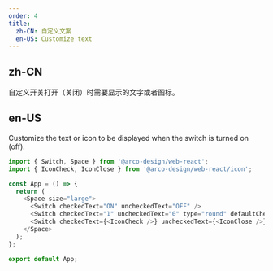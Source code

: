 ```yaml
---
order: 4
title:
  zh-CN: 自定义文案
  en-US: Customize text
---
```


## zh-CN

自定义开关打开（关闭）时需要显示的文字或者图标。

## en-US

Customize the text or icon to be displayed when the switch is turned on (off).

```js
import { Switch, Space } from '@arco-design/web-react';
import { IconCheck, IconClose } from '@arco-design/web-react/icon';

const App = () => {
  return (
    <Space size="large">
      <Switch checkedText="ON" uncheckedText="OFF" />
      <Switch checkedText="1" uncheckedText="0" type="round" defaultChecked />
      <Switch checkedText={<IconCheck />} uncheckedText={<IconClose />} defaultChecked />
    </Space>
  );
};

export default App;
```
